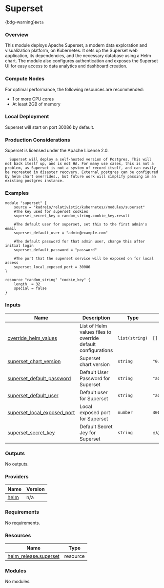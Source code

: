 # Superset 

{bdg-warning}`Beta`

### Overview

This module deploys Apache Superset, a modern data exploration and visualization platform, on Kubernetes. It sets up the Superset web application, its dependencies, and the necessary database using a Helm chart. The module also configures authentication and exposes the Superset UI for easy access to data analytics and dashboard creation.

### Compute Nodes

For optimal performance, the following resources are recommended:
- 1 or more CPU cores
- At least 2GB of memory

### Local Deployment

Superset will start on port 30086 by default.

### Production Considerations

Superset is licensed under the Apache License 2.0.


```{Warning}
  Superset will deploy a self-hosted version of Postgres. This will not back iteslf up, and is not HA. For many use cases, this is not a problem, as Superset is not a system of record itself, and can easily be recreated in disaster recovery. External postgres can be configured by helm chart overrides., but future work will simplify passing in an existing postgres instance.  
```
### Examples

```hcl
module "superset" {
    source = "kadreio/relativistic/kubernetes//modules/superset"
    #The key used for superset cookies
    superset_secret_key = random_string.cookie_key.result

    #The default user for superset, set this to the first admin's email
    superset_default_user = "admin@example.com"

    #The default password for that admin user, change this after initial login
    superset_default_password = "password"

    #The port that the superset service will be exposed on for local access
    superset_local_exposed_port = 30086
}

resource "random_string" "cookie_key" {
    length  = 32
    special = false
}
```

### Inputs

| Name | Description | Type | Default | Required |
|------|-------------|------|---------|:--------:|
| <a name="input_override_helm_values"></a> [override\_helm\_values](#input\_override\_helm\_values) | List of Helm values files to override default configurations | `list(string)` | `[]` | no |
| <a name="input_superset_chart_version"></a> [superset\_chart\_version](#input\_superset\_chart\_version) | Superset chart version | `string` | `"0.12.9"` | no |
| <a name="input_superset_default_password"></a> [superset\_default\_password](#input\_superset\_default\_password) | Default User Password for Superset | `string` | `"admin"` | no |
| <a name="input_superset_default_user"></a> [superset\_default\_user](#input\_superset\_default\_user) | Default user for Superset | `string` | `"admin@superset.com"` | no |
| <a name="input_superset_local_exposed_port"></a> [superset\_local\_exposed\_port](#input\_superset\_local\_exposed\_port) | Local exposed port for Superset | `number` | `30086` | no |
| <a name="input_superset_secret_key"></a> [superset\_secret\_key](#input\_superset\_secret\_key) | Default Secret Jey for Superset | `string` | n/a | yes |

### Outputs

No outputs.

### Providers

| Name | Version |
|------|---------|
| <a name="provider_helm"></a> [helm](#provider\_helm) | n/a |

### Requirements

No requirements.

### Resources

| Name | Type |
|------|------|
| [helm_release.superset](https://registry.terraform.io/providers/hashicorp/helm/latest/docs/resources/release) | resource |

### Modules

No modules.
